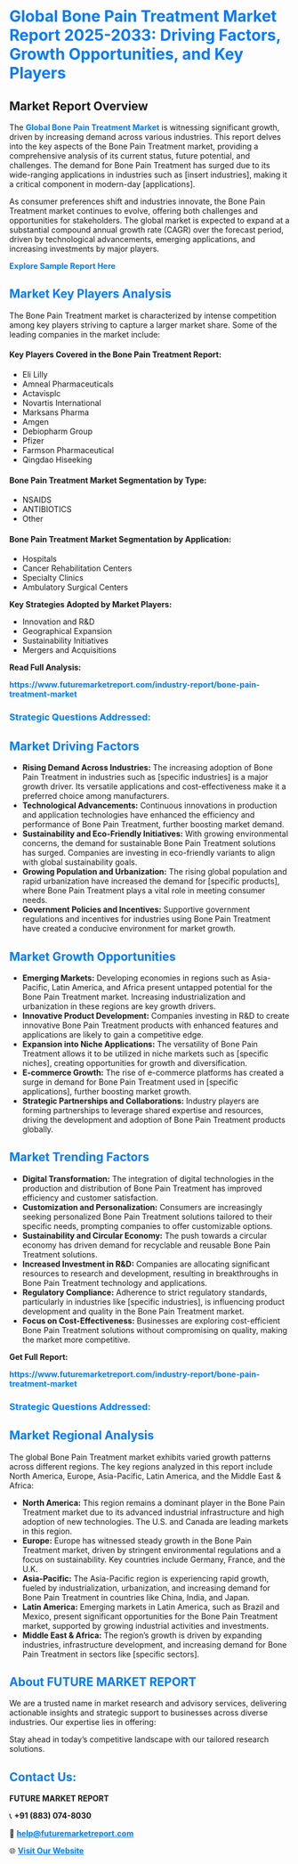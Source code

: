 <h1 style="color: #007BFF;">Global Bone Pain Treatment Market Report 2025-2033: Driving Factors, Growth Opportunities, and Key Players</h1>

<section id="overview">
<h2>Market Report Overview</h2>
<p>The <a href="https://www.futuremarketreport.com/industry-report/bone-pain-treatment-market" style="color: #007BFF; text-decoration: none;"><strong>Global Bone Pain Treatment Market</strong></a> is witnessing significant growth, driven by increasing demand across various industries. This report delves into the key aspects of the Bone Pain Treatment market, providing a comprehensive analysis of its current status, future potential, and challenges. The demand for Bone Pain Treatment has surged due to its wide-ranging applications in industries such as [insert industries], making it a critical component in modern-day [applications].</p>
<p>As consumer preferences shift and industries innovate, the Bone Pain Treatment market continues to evolve, offering both challenges and opportunities for stakeholders. The global market is expected to expand at a substantial compound annual growth rate (CAGR) over the forecast period, driven by technological advancements, emerging applications, and increasing investments by major players.</p>
</section>

<section id="overview">
<p><a href="https://www.futuremarketreport.com/request-sample/reportId=48886" style="color: #007BFF; text-decoration: none;"><strong>Explore Sample Report Here</strong></a></p>
</section>

<section id="key-players">
<h2 style="color: #007BFF;">Market Key Players Analysis</h2>
<p>The Bone Pain Treatment market is characterized by intense competition among key players striving to capture a larger market share. Some of the leading companies in the market include:</p>
<h4>Key Players Covered in the Bone Pain Treatment Report:</h4>
<ul><li>Eli Lilly</li><li>Amneal Pharmaceuticals</li><li>Actavisplc</li><li>Novartis International</li><li>Marksans Pharma</li><li>Amgen</li><li>Debiopharm Group</li><li>Pfizer</li><li>Farmson Pharmaceutical</li><li>Qingdao Hiseeking</li></ul>
<h4>Bone Pain Treatment Market Segmentation by Type:</h4>
<ul><li>NSAIDS</li><li>ANTIBIOTICS</li><li>Other</li></ul>

<h4>Bone Pain Treatment Market Segmentation by Application:</h4>
<ul><li>Hospitals</li><li>Cancer Rehabilitation Centers</li><li>Specialty Clinics</li><li>Ambulatory Surgical Centers</li></ul>
<p><strong>Key Strategies Adopted by Market Players:</strong></p>
<ul>
<li>Innovation and R&D</li>
<li>Geographical Expansion</li>
<li>Sustainability Initiatives</li>
<li>Mergers and Acquisitions</li>
</ul>
</section>

<section>
<p><strong>Read Full Analysis: </strong></p><a href="https://www.futuremarketreport.com/industry-report/bone-pain-treatment-market" style="color: #007BFF; text-decoration: none;"><strong>https://www.futuremarketreport.com/industry-report/bone-pain-treatment-market</strong></a>
<h3 style="color: #007BFF;">Strategic Questions Addressed:</h3>
</section>

<section id="driving-factors">
<h2 style="color: #007BFF;">Market Driving Factors</h2>
<ul>
<li><strong>Rising Demand Across Industries:</strong> The increasing adoption of Bone Pain Treatment in industries such as [specific industries] is a major growth driver. Its versatile applications and cost-effectiveness make it a preferred choice among manufacturers.</li>
<li><strong>Technological Advancements:</strong> Continuous innovations in production and application technologies have enhanced the efficiency and performance of Bone Pain Treatment, further boosting market demand.</li>
<li><strong>Sustainability and Eco-Friendly Initiatives:</strong> With growing environmental concerns, the demand for sustainable Bone Pain Treatment solutions has surged. Companies are investing in eco-friendly variants to align with global sustainability goals.</li>
<li><strong>Growing Population and Urbanization:</strong> The rising global population and rapid urbanization have increased the demand for [specific products], where Bone Pain Treatment plays a vital role in meeting consumer needs.</li>
<li><strong>Government Policies and Incentives:</strong> Supportive government regulations and incentives for industries using Bone Pain Treatment have created a conducive environment for market growth.</li>
</ul>
</section>

<section id="growth-opportunities">
<h2 style="color: #007BFF;">Market Growth Opportunities</h2>
<ul>
<li><strong>Emerging Markets:</strong> Developing economies in regions such as Asia-Pacific, Latin America, and Africa present untapped potential for the Bone Pain Treatment market. Increasing industrialization and urbanization in these regions are key growth drivers.</li>
<li><strong>Innovative Product Development:</strong> Companies investing in R&D to create innovative Bone Pain Treatment products with enhanced features and applications are likely to gain a competitive edge.</li>
<li><strong>Expansion into Niche Applications:</strong> The versatility of Bone Pain Treatment allows it to be utilized in niche markets such as [specific niches], creating opportunities for growth and diversification.</li>
<li><strong>E-commerce Growth:</strong> The rise of e-commerce platforms has created a surge in demand for Bone Pain Treatment used in [specific applications], further boosting market growth.</li>
<li><strong>Strategic Partnerships and Collaborations:</strong> Industry players are forming partnerships to leverage shared expertise and resources, driving the development and adoption of Bone Pain Treatment products globally.</li>
</ul>
</section>

<section id="trending-factors">
<h2 style="color: #007BFF;">Market Trending Factors</h2>
<ul>
<li><strong>Digital Transformation:</strong> The integration of digital technologies in the production and distribution of Bone Pain Treatment has improved efficiency and customer satisfaction.</li>
<li><strong>Customization and Personalization:</strong> Consumers are increasingly seeking personalized Bone Pain Treatment solutions tailored to their specific needs, prompting companies to offer customizable options.</li>
<li><strong>Sustainability and Circular Economy:</strong> The push towards a circular economy has driven demand for recyclable and reusable Bone Pain Treatment solutions.</li>
<li><strong>Increased Investment in R&D:</strong> Companies are allocating significant resources to research and development, resulting in breakthroughs in Bone Pain Treatment technology and applications.</li>
<li><strong>Regulatory Compliance:</strong> Adherence to strict regulatory standards, particularly in industries like [specific industries], is influencing product development and quality in the Bone Pain Treatment market.</li>
<li><strong>Focus on Cost-Effectiveness:</strong> Businesses are exploring cost-efficient Bone Pain Treatment solutions without compromising on quality, making the market more competitive.</li>
</ul>
</section>

<section>
<p><strong>Get Full Report: </strong></p><a href="https://www.futuremarketreport.com/industry-report/bone-pain-treatment-market" style="color: #007BFF; text-decoration: none;"><strong>https://www.futuremarketreport.com/industry-report/bone-pain-treatment-market</strong></a>
<h3 style="color: #007BFF;">Strategic Questions Addressed:</h3>
</section>


<section id="regional-analysis">
<h2 style="color: #007BFF;">Market Regional Analysis</h2>
<p>The global Bone Pain Treatment market exhibits varied growth patterns across different regions. The key regions analyzed in this report include North America, Europe, Asia-Pacific, Latin America, and the Middle East & Africa:</p>
<ul>
<li><strong>North America:</strong> This region remains a dominant player in the Bone Pain Treatment market due to its advanced industrial infrastructure and high adoption of new technologies. The U.S. and Canada are leading markets in this region.</li>
<li><strong>Europe:</strong> Europe has witnessed steady growth in the Bone Pain Treatment market, driven by stringent environmental regulations and a focus on sustainability. Key countries include Germany, France, and the U.K.</li>
<li><strong>Asia-Pacific:</strong> The Asia-Pacific region is experiencing rapid growth, fueled by industrialization, urbanization, and increasing demand for Bone Pain Treatment in countries like China, India, and Japan.</li>
<li><strong>Latin America:</strong> Emerging markets in Latin America, such as Brazil and Mexico, present significant opportunities for the Bone Pain Treatment market, supported by growing industrial activities and investments.</li>
<li><strong>Middle East & Africa:</strong> The region’s growth is driven by expanding industries, infrastructure development, and increasing demand for Bone Pain Treatment in sectors like [specific sectors].</li>
</ul>
</section>

<footer>
<h2 style="color: #007BFF;">About FUTURE MARKET REPORT</h2>
<p>We are a trusted name in market research and advisory services, delivering actionable insights and strategic support to businesses across diverse industries. Our expertise lies in offering:</p>

<p>Stay ahead in today’s competitive landscape with our tailored research solutions.</p>

<h2 style="color: #007BFF;">Contact Us:</h2>
<p><strong>FUTURE MARKET REPORT</strong></p>
<p>📞 <strong>+91 (883) 074-8030</strong></p>
<p>📧 <strong><a href="mailto:help@futuremarketreport.com" style="color: #007BFF;">help@futuremarketreport.com</a></strong></p>
<p>🌐 <strong><a href="https://www.futuremarketreport.com/" style="color: #007BFF;">Visit Our Website</a></strong></p>
</footer>